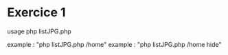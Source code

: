 # Exercice 1
usage php listJPG.php <path> <hideEmptyDirectory>

example : "php listJPG.php /home"
example : "php listJPG.php /home hide"